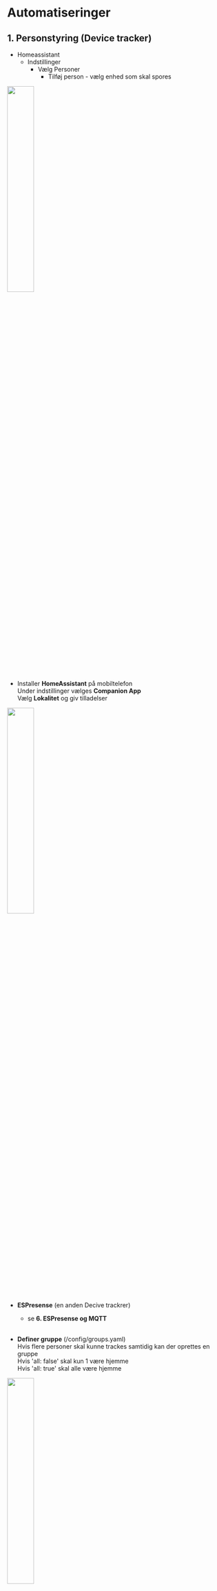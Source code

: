 # Automatiseringer
## 1. Personstyring (Device tracker)
- Homeassistant<br>
  - Indstillinger<br>
    - Vælg Personer<br>
      - Tilføj person - vælg enhed som skal spores

<img src="./Images/Person.png" width=35% height=35%>

- Installer **HomeAssistant** på mobiltelefon<br>
  Under indstillinger vælges **Companion App**<br>
  Vælg **Lokalitet** og giv tilladelser

<img src="./Images/Companion1.jpg" width=35% height=35%>

- **ESPresense** (en anden Decive trackrer)
  - se **6. ESPresense og MQTT**<br><br>

- **Definer gruppe** (/config/groups.yaml)<br>
  Hvis flere personer skal kunne trackes samtidig kan der oprettes en gruppe<br>
  Hvis 'all: false' skal kun 1 være hjemme<br>
  Hvis 'all: true' skal alle være hjemme<br>

<img src="./Images/groups.png" width=35% height=35%>

- entity: group.somebody home<br>
<img src="./Images/hjemme.png" width=50% height=50%>

- **Eksempel på brug af automatisering**
  - Person kommer hjem og lys tændes hvis sol er gået ned. (kunne også teste på ’somebody home’)
  
```YAML
alias: Bent hjemme
description: Bent hjemme eller ude
trigger:
  - platform: state
    entity_id:
      - person.bent
    from: not_home
    to: home
    id: bent hjemme
  - platform: state
    entity_id:
      - person.bent
    id: bent ude
    from: home
    to: not_home
condition: []
action:
  - choose:
      - conditions:
          - condition: trigger
            id: bent hjemme
        sequence:
          - if:
              - condition: state
                entity_id: sun.sun
                state: below_horizon
            then:
              - type: turn_on
                device_id: 15dce4b5bd0e93580a48dfcf0735788a
                entity_id: light.entre_ikea_806lm_level_on_off
                domain: light
                brightness_pct: 100
      - conditions:
          - condition: trigger
            id: bent ude
        sequence:
          - type: turn_off
            device_id: 4bc5cef82ee22c1271d1d25126d5f2e6
            entity_id: switch.light_relay_1
            domain: switch
    default:
      - stop: ukendt betingelse
mode: single
```

## 2. Entre
* [Link til esp32 projekt](./../ESPHome/README.md#1-styringspanel-esp8266-12-m-oled-lcd)
* YAML kode ved bevægelse i entre
```YAML
alias: Bevægelse Entre 
description: ""
trigger:
  - platform: state
    entity_id: binary_sensor.pir_sensor
    from: "off"
    to: "on"
    for:
      hours: 0
      minutes: 0
      seconds: 0
condition:
  - condition: state
    entity_id: sun.sun
    state: below_horizon
action:
  - choose:
      - conditions:
          - condition: time
            after: "00:00"
            before: "06:00"
        sequence:
          - type: turn_on
            device_id: 15dce4b5bd0e93580a48dfcf0735788a
            entity_id: light.entre_ikea_806lm_level_on_off
            domain: light
            brightness_pct: 10
    default:
      - type: turn_on
        device_id: 15dce4b5bd0e93580a48dfcf0735788a
        entity_id: light.entre_ikea_806lm_level_on_off
        domain: light
        brightness_pct: 80
  - wait_for_trigger:
      - platform: state
        entity_id: binary_sensor.pir_sensor
        from: "on"
        to: "off"
        for:
          hours: 0
          minutes: 0
          seconds: 0
  - type: turn_off
    device_id: 15dce4b5bd0e93580a48dfcf0735788a
    entity_id: light.entre_ikea_806lm_level_on_off
    domain: light
mode: single
```
* YAML kode ved tryk på **button_1** tænd lys manuelt
```YAML
alias: Entre lys
description: ""
trigger:
  - platform: state
    entity_id: binary_sensor.entre_button_1
    from: "off"
    to: "on"
condition: []
action:
  - choose:
      - conditions:
          - condition: device
            type: is_off
            device_id: 15dce4b5bd0e93580a48dfcf0735788a
            entity_id: light.entre_ikea_806lm_level_on_off
            domain: light
        sequence:
          - type: turn_on
            device_id: 15dce4b5bd0e93580a48dfcf0735788a
            entity_id: light.entre_ikea_806lm_level_on_off
            domain: light
            brightness_pct: 100
    default:
      - type: turn_off
        device_id: 15dce4b5bd0e93580a48dfcf0735788a
        entity_id: light.entre_ikea_806lm_level_on_off
        domain: light
mode: single
```

## 3. Postkasse alarm
- Aqara vibrationscensor Zigbee monteret på postkasselåg.<br>
  For at forbedre rækkevidden på Zigbee signalet, sidder der en Ikea signalforstærker på indermuren tæt på postkassen.<br>
  Ulempen ved vibrationssensor er at kraftig blæst kan give falske meldinger.<br>
  Ud over melding på Lovelace sendes en melding via Telegram.
- YAML kode
```YAML
alias: Post
description: ""
trigger:
  - type: vibration
    platform: device
    device_id: 720f09636613695b19483d8538c5e0ab
    entity_id: binary_sensor.lumi_lumi_vibration_aq1_ias_zone
    domain: binary_sensor
condition: []
action:
  - service: notify.notifier_agurk
    data:
      message: Ny post
  - service: input_boolean.turn_on
    data: {}
    target:
      entity_id: input_boolean.postkasse
mode: single
```

## 4. Vaskemaskine færdig
- Shelly 1PM Power måler strømforbrug<br>
  Hvis strømforbrug falder til under 5W i 3 min. anses vask for færdig<br>
![](./Images/vaskemaskine.png)
- YAML kode for Blueprint
```YAML
alias: Vaskemaskine færdig 
description: ""
use_blueprint:
  path: >-
    sbyx/notify-or-do-something-when-an-appliance-like-a-dishwasher-or-washing-machine-finishes.yaml
  input:
    power_sensor: sensor.shelly1pm_8caab55fd8f1_power
    actions:
      - service: notify.notifier_agurk
        data:
          message: Vaskemaskine færdig
      - service: notify.mobile_app_lissi_iphone
        data:
          message: Vaskemaskine færdig
    starting_hysteresis: 3
    finishing_threshold: 5
    finishing_hysteresis: 3

```